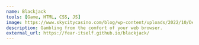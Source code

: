 ```yaml
---
name: Blackjack
tools: [Game, HTML, CSS, JS]
image: https://www.skycitycasino.com/blog/wp-content/uploads/2022/10/Dealer-Cards-1024x683.jpg
description: Gambling from the comfort of your web browser.
external_url: https://fear-itself.github.io/blackjack/
---
```

